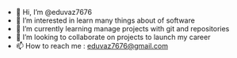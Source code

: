 - 👋 Hi, I’m @eduvaz7676
- 👀 I’m interested in learn many things about of software 
- 🌱 I’m currently learning manage projects with git and repositories
- 💞️ I’m looking to collaborate on projects to launch my career
- 📫 How to reach me : eduvaz7676@gmail.com

<!---
eduvaz7676/eduvaz7676 is a ✨ special ✨ repository because its `README.md` (this file) appears on your GitHub profile.
You can click the Preview link to take a look at your changes.
--->
